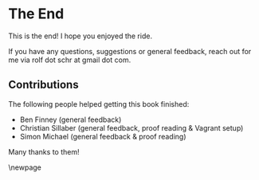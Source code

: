
# The End #

This is the end!
I hope you enjoyed the ride.

If you have any questions, suggestions or general feedback, reach out for me via rolf dot schr at gmail dot com.

## Contributions ##

The following people helped getting this book finished:

* Ben Finney (general feedback)
* Christian Sillaber (general feedback, proof reading & Vagrant setup)
* Simon Michael (general feedback & proof reading)

Many thanks to them!

\newpage
